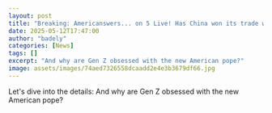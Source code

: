 ```yaml
---
layout: post
title: "Breaking: Americanswers... on 5 Live! Has China won its trade war with Trump?"
date: 2025-05-12T17:47:00
author: "badely"
categories: [News]
tags: []
excerpt: "And why are Gen Z obsessed with the new American pope?"
image: assets/images/74aed7326558dcaadd2e4e3b3679df66.jpg
---
```


Let's dive into the details: And why are Gen Z obsessed with the new American pope?

